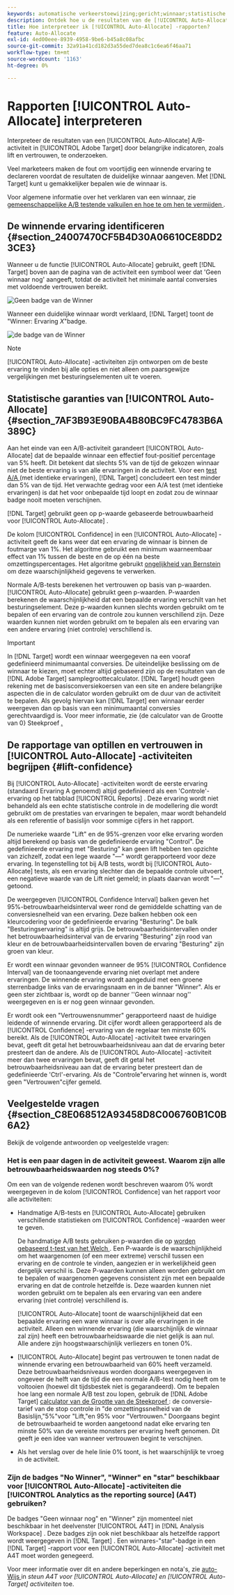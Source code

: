```yaml
---
keywords: automatische verkeerstoewijzing;gericht;winnaar;statistische garantie;vertrouwen;bepalen winnaar;hef;vertrouwen;gebrek;standaardwaarde;automatisch toewijzen;automatisch toewijzen
description: Ontdek hoe u de resultaten van de [!UICONTROL Auto-Allocate] A/B-activiteit moet interpreteren, waarbij u de nadruk legt op belangrijke indicatoren zoals tillen en vertrouwen.
title: Hoe interpreteer ik [!UICONTROL Auto-Allocate] -rapporten?
feature: Auto-Allocate
exl-id: 4ed00eee-8939-4958-9be6-b45a8c08afbc
source-git-commit: 32a91a41cd182d3a55ded7dea8c1c6ea6f46aa71
workflow-type: tm+mt
source-wordcount: '1163'
ht-degree: 0%

---
```


# Rapporten [!UICONTROL Auto-Allocate] interpreteren

Interpreteer de resultaten van een [!UICONTROL Auto-Allocate] A/B-activiteit in [!UICONTROL Adobe Target] door belangrijke indicatoren, zoals lift en vertrouwen, te onderzoeken.

Veel marketeers maken de fout om voortijdig een winnende ervaring te declareren voordat de resultaten de duidelijke winnaar aangeven. Met [!DNL Target] kunt u gemakkelijker bepalen wie de winnaar is.

Voor algemene informatie over het verklaren van een winnaar, zie [ gemeenschappelijke A/B testende valkuilen en hoe te om hen te vermijden ](/help/main/c-activities/t-test-ab/common-ab-testing-pitfalls.md).

## De winnende ervaring identificeren {#section_24007470CF5B4D30A06610CE8DD23CE3}

Wanneer u de functie [!UICONTROL Auto-Allocate] gebruikt, geeft [!DNL Target] boven aan de pagina van de activiteit een symbool weer dat &#39;Geen winnaar nog&#39; aangeeft, totdat de activiteit het minimale aantal conversies met voldoende vertrouwen bereikt.

![ Geen badge van de Winner ](/help/main/c-activities/automated-traffic-allocation/assets/no-winner-new.png)

Wanneer een duidelijke winnaar wordt verklaard, [!DNL Target] toont de &quot;Winner: Ervaring *X*&quot;badge.

![ de badge van de Winner ](/help/main/c-activities/automated-traffic-allocation/assets/winner-new.png)

>[!NOTE]
>
>[!UICONTROL Auto-Allocate] -activiteiten zijn ontworpen om de beste ervaring te vinden bij alle opties en niet alleen om paarsgewijze vergelijkingen met besturingselementen uit te voeren.

## Statistische garanties van [!UICONTROL Auto-Allocate] {#section_7AF3B93E90BA4B80BC9FC4783B6A389C}

Aan het einde van een A/B-activiteit garandeert [!UICONTROL Auto-Allocate] dat de bepaalde winnaar een effectief fout-positief percentage van 5% heeft. Dit betekent dat slechts 5% van de tijd de gekozen winnaar niet de beste ervaring is van alle ervaringen in de activiteit. Voor een [ test A/A ](/help/main/c-activities/t-test-ab/aa-testing.md) (met identieke ervaringen), [!DNL Target] concludeert een test minder dan 5% van de tijd. Het verwachte gedrag voor een A/A test (met identieke ervaringen) is dat het voor onbepaalde tijd loopt en zodat zou de winnaar badge nooit moeten verschijnen.

[!DNL Target] gebruikt geen op p-waarde gebaseerde betrouwbaarheid voor [!UICONTROL Auto-Allocate] .

De kolom [!UICONTROL Confidence] in een [!UICONTROL Auto-Allocate] -activiteit geeft de kans weer dat een ervaring de winnaar is binnen de foutmarge van 1%. Het algoritme gebruikt een minimum waarneembaar effect van 1% tussen de beste en de op één na beste omzettingspercentages. Het algoritme gebruikt [ ongelijkheid van Bernstein ](https://en.wikipedia.org/wiki/Bernstein_inequalities_%28probability_theory%29) om deze waarschijnlijkheid gegevens te verwerken.

Normale A/B-tests berekenen het vertrouwen op basis van p-waarden. [!UICONTROL Auto-Allocate] gebruikt geen p-waarden. P-waarden berekenen de waarschijnlijkheid dat een bepaalde ervaring verschilt van het besturingselement. Deze p-waarden kunnen slechts worden gebruikt om te bepalen of een ervaring van de controle zou kunnen verschillend zijn. Deze waarden kunnen niet worden gebruikt om te bepalen als een ervaring van een andere ervaring (niet controle) verschillend is.

>[!IMPORTANT]
>
>In [!DNL Target] wordt een winnaar weergegeven na een vooraf gedefinieerd minimumaantal conversies. De uiteindelijke beslissing om de winnaar te kiezen, moet echter altijd gebaseerd zijn op de resultaten van de [!DNL Adobe Target] samplegroottecalculator. [!DNL Target] houdt geen rekening met de basisconversiekoersen van een site en andere belangrijke aspecten die in de calculator worden gebruikt om de duur van de activiteit te bepalen. Als gevolg hiervan kan [!DNL Target] een winnaar eerder weergeven dan op basis van een minimumaantal conversies gerechtvaardigd is. Voor meer informatie, zie {de calculator van de Grootte van 0} Steekproef [.](/help/main/c-activities/t-test-ab/sample-size-determination.md#section_6B8725BD704C4AFE939EF2A6B6E834E6)

## De rapportage van optillen en vertrouwen in [!UICONTROL Auto-Allocate] -activiteiten begrijpen {#lift-confidence}

Bij [!UICONTROL Auto-Allocate] -activiteiten wordt de eerste ervaring (standaard Ervaring A genoemd) altijd gedefinieerd als een &#39;Controle&#39;-ervaring op het tabblad [!UICONTROL Reports] . Deze ervaring wordt niet behandeld als een echte statistische controle in de modellering die wordt gebruikt om de prestaties van ervaringen te bepalen, maar wordt behandeld als een referentie of basislijn voor sommige cijfers in het rapport.

De numerieke waarde &quot;Lift&quot; en de 95%-grenzen voor elke ervaring worden altijd berekend op basis van de gedefinieerde ervaring &quot;Control&quot;. De gedefinieerde ervaring met &quot;Besturing&quot; kan geen lift hebben ten opzichte van zichzelf, zodat een lege waarde &quot;—&quot; wordt gerapporteerd voor deze ervaring. In tegenstelling tot bij A/B tests, wordt bij [!UICONTROL Auto-Allocate] tests, als een ervaring slechter dan de bepaalde controle uitvoert, een negatieve waarde van de Lift niet gemeld; in plaats daarvan wordt &quot;—&quot; getoond.

De weergegeven [!UICONTROL Confidence Interval] balken geven het 95%-betrouwbaarheidsinterval weer rond de gemiddelde schatting van de conversiesnelheid van een ervaring. Deze balken hebben ook een kleurcodering voor de gedefinieerde ervaring &quot;Besturing&quot;. De balk &quot;Besturingservaring&quot; is altijd grijs. De betrouwbaarheidsintervallen onder het betrouwbaarheidsinterval van de ervaring &quot;Besturing&quot; zijn rood van kleur en de betrouwbaarheidsintervallen boven de ervaring &quot;Besturing&quot; zijn groen van kleur.

Er wordt een winnaar gevonden wanneer de 95% [!UICONTROL Confidence Interval] van de toonaangevende ervaring niet overlapt met andere ervaringen. De winnende ervaring wordt aangeduid met een groene sterrenbadge links van de ervaringsnaam en in de banner &quot;Winner&quot;. Als er geen ster zichtbaar is, wordt op de banner &#39;&#39;Geen winnaar nog&#39;&#39; weergegeven en is er nog geen winnaar gevonden.

Er wordt ook een &quot;Vertrouwensnummer&quot; gerapporteerd naast de huidige leidende of winnende ervaring. Dit cijfer wordt alleen gerapporteerd als de [!UICONTROL Confidence] -ervaring van de regelaar ten minste 60% bereikt. Als de [!UICONTROL Auto-Allocate] -activiteit twee ervaringen bevat, geeft dit getal het betrouwbaarheidsniveau aan dat de ervaring beter presteert dan de andere. Als de [!UICONTROL Auto-Allocate] -activiteit meer dan twee ervaringen bevat, geeft dit getal het betrouwbaarheidsniveau aan dat de ervaring beter presteert dan de gedefinieerde &#39;Ctrl&#39;-ervaring. Als de &quot;Controle&quot;ervaring het winnen is, wordt geen &quot;Vertrouwen&quot;cijfer gemeld.

## Veelgestelde vragen {#section_C8E068512A93458D8C006760B1C0B6A2}

Bekijk de volgende antwoorden op veelgestelde vragen:

### Het is een paar dagen in de activiteit geweest. Waarom zijn alle betrouwbaarheidswaarden nog steeds 0%?

Om een van de volgende redenen wordt beschreven waarom 0% wordt weergegeven in de kolom [!UICONTROL Confidence] van het rapport voor alle activiteiten:

* Handmatige A/B-tests en [!UICONTROL Auto-Allocate] gebruiken verschillende statistieken om [!UICONTROL Confidence] -waarden weer te geven.

  De handmatige A/B tests gebruiken p-waarden die op [ worden gebaseerd t-test van het Welch ](https://en.wikipedia.org/wiki/Welch%27s_t-test). Een P-waarde is de waarschijnlijkheid om het waargenomen (of een meer extreme) verschil tussen een ervaring en de controle te vinden, aangezien er in werkelijkheid geen dergelijk verschil is. Deze P-waarden kunnen alleen worden gebruikt om te bepalen of waargenomen gegevens consistent zijn met een bepaalde ervaring en dat de controle hetzelfde is. Deze waarden kunnen niet worden gebruikt om te bepalen als een ervaring van een andere ervaring (niet controle) verschillend is.

  [!UICONTROL Auto-Allocate] toont de waarschijnlijkheid dat een bepaalde ervaring een ware winnaar is over alle ervaringen in de activiteit. Alleen een winnende ervaring (die waarschijnlijk de winnaar zal zijn) heeft een betrouwbaarheidswaarde die niet gelijk is aan nul. Alle andere zijn hoogstwaarschijnlijk verliezers en tonen 0%.

* [!UICONTROL Auto-Allocate] begint pas vertrouwen te tonen nadat de winnende ervaring een betrouwbaarheid van 60% heeft verzameld. Deze betrouwbaarheidsniveaus worden doorgaans weergegeven in ongeveer de helft van de tijd die een normale A/B-test nodig heeft om te voltooien (hoewel dit tijdsbestek niet is gegarandeerd). Om te bepalen hoe lang een normale A/B test zou lopen, gebruik de [!DNL Adobe Target] [ calculator van de Grootte van de Steekproef ](/help/main/c-activities/t-test-ab/sample-size-determination.md#section_6B8725BD704C4AFE939EF2A6B6E834E6): de conversie-tarief van de stop controle in &quot;de omzettingssnelheid van de Basislijn,&quot;5%&quot;voor &quot;Lift,&quot;en 95% voor &quot;Vertrouwen.&quot; Doorgaans begint de betrouwbaarheid te worden aangetoond nadat elke ervaring ten minste 50% van de vereiste monsters per ervaring heeft genomen. Dit geeft je een idee van wanneer vertrouwen begint te verschijnen.

* Als het verslag over de hele linie 0% toont, is het waarschijnlijk te vroeg in de activiteit.

### Zijn de badges &quot;No Winner&quot;, &quot;Winner&quot; en &quot;star&quot; beschikbaar voor [!UICONTROL Auto-Allocate] -activiteiten die [!UICONTROL Analytics as the reporting source] (A4T) gebruiken?

De badges &quot;Geen winnaar nog&quot; en &quot;Winner&quot; zijn momenteel niet beschikbaar in het deelvenster [!UICONTROL A4T] in [!DNL Analysis Workspace] . Deze badges zijn ook niet beschikbaar als hetzelfde rapport wordt weergegeven in [!DNL Target] . Een winnares-&quot;star&quot;-badge in een [!DNL Target] -rapport voor een [!UICONTROL Auto-Allocate] -activiteit met A4T moet worden genegeerd.

Voor meer informatie over dit en andere beperkingen en nota&#39;s, zie [ auto-Wijs ](/help/main/c-integrating-target-with-mac/a4t/a4t-at-aa.md#aa) in *steun A4T voor [!UICONTROL Auto-Allocate] en [!UICONTROL Auto-Target] activiteiten* toe.
